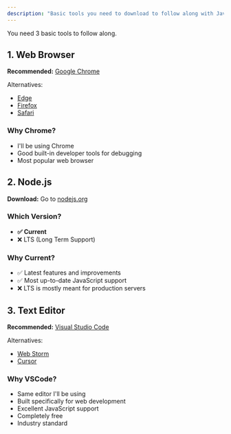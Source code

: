 ```yaml
---
description: "Basic tools you need to download to follow along with JavaScript development."
---
```


You need 3 basic tools to follow along.

## 1. Web Browser

**Recommended:** [Google Chrome](https://www.google.com/chrome/)

Alternatives:

- [Edge](https://www.microsoft.com/edge)
- [Firefox](https://www.mozilla.org/firefox/)
- [Safari](https://www.apple.com/safari/)

### Why Chrome?

- I'll be using Chrome
- Good built-in developer tools for debugging
- Most popular web browser

## 2. Node.js

**Download:** Go to [nodejs.org](https://nodejs.org)

### Which Version?

- **✅ Current**
- ❌ LTS (Long Term Support)

### Why Current?

- ✅ Latest features and improvements
- ✅ Most up-to-date JavaScript support
- ❌ LTS is mostly meant for production servers

## 3. Text Editor

**Recommended:** [Visual Studio Code](https://code.visualstudio.com/)

Alternatives:

- [Web Storm](https://www.jetbrains.com/webstorm/)
- [Cursor](https://cursor.so/)

### Why VSCode?

- Same editor I'll be using
- Built specifically for web development
- Excellent JavaScript support
- Completely free
- Industry standard
